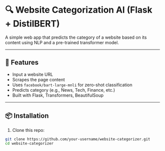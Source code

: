 # 🔍 Website Categorization AI (Flask + DistilBERT)

A simple web app that predicts the category of a website based on its content using NLP and a pre-trained transformer model.

---

## 🚀 Features

- Input a website URL
- Scrapes the page content
- Uses `facebook/bart-large-mnli` for zero-shot classification
- Predicts category (e.g., News, Tech, Finance, etc.)
- Built with Flask, Transformers, BeautifulSoup

---

## 📦 Installation

1. Clone this repo:
```bash
git clone https://github.com/your-username/website-categorizer.git
cd website-categorizer


